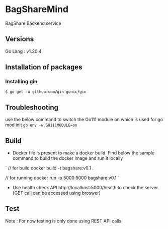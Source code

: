# BagShareMind

BagShare Backend service

## Versions

Go Lang : v1.20.4

## Installation of packages

### Installing gin

`$ go get -u github.com/gin-gonic/gin`

## Troubleshooting

use the below command to switch the Go111 module on which is used for go mod init
`go env -w GO111MODULE=on`

## Build

- Docker file is present to make a docker build. Find below the sample command to build the docker image and run it locally

`
// for build
docker build -t bagshare:v0.1 .

// for running
docker run -p 5000:5000 bagshare:v0.1
`

- Use health check API http://localhost:5000/health to check the server (GET call can be accessed using broswer)

## Test

Note : For now testing is only done using REST API calls
